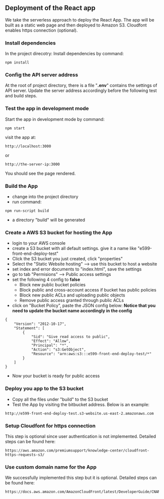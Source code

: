 ## Deployment of the React app
We take the serverless approach to deploy the React App. The app will be built as a static web page and then deployed to Amazon S3. Cloudfont enables https connection (optional).

### Install dependencies
In the project direcotry:
Install dependencies by command:
```
npm install
```
### Config the API server address
At the root of project directory, there is a file "**.env**" contains the settings of API server. Update the server address accordingly before the following test and build steps.

### Test the app in development mode
Start the app in development mode by command:
```
npm start
```
visit the app at:
```
http://localhost:3000
```
or
```
http://the-server-ip:3000
```
You should see the page rendered.


### Build the App
- change into the project directory
- run command: 
```
npm run-script build
```
- a directory "build" will be generated

### Create a AWS S3 bucket for hosting the App
- login to your AWS console
- create a S3 bucket with all default settings. give it a name like "e599-front-end-deploy-test"
- Click the S3 bucket you just created, click "properties"
- Select the "Static Website hosting" --> use this bucket to host a website
- set index and error documents to "index.html", save the settings
- go to tab "Permisions" --> Public access settings
- set the following 4 config to **false**
    - Block new public bucket policies
    - Block public and cross-account access if bucket has public policies
    - Block new public ACLs and uploading public objects 
    - Remove public access granted through public ACLs 
- click on "Bucket Policy", paste the JSON config below:
  **Notice that you need to update the bucket name accordingly in the config**
```
{
    "Version": "2012-10-17",
    "Statement": [
        {
            "Sid": "Give read access to public",
            "Effect": "Allow",
            "Principal": "*",
            "Action": "s3:GetObject",
            "Resource": "arn:aws:s3:::e599-front-end-deploy-test/*"
        }
    ]
}
```
- Now your bucket is ready for public access

### Deploy you app to the S3 bucket
- Copy all the files under "build" to the S3 bucket
- Test the App by visiting the bitbucket address. Below is an example:
```
http://e599-front-end-deploy-test.s3-website.us-east-2.amazonaws.com
```

### Setup Cloudfont for https connection
This step is optional since user authentication is not implemented.
Detailed steps can be found here: 
```
https://aws.amazon.com/premiumsupport/knowledge-center/cloudfront-https-requests-s3/
```

### Use custom domain name for the App
We successfully implemented this step but it is optional. Detailed steps can be found here:
```
https://docs.aws.amazon.com/AmazonCloudFront/latest/DeveloperGuide/CNAMEs.html
```

